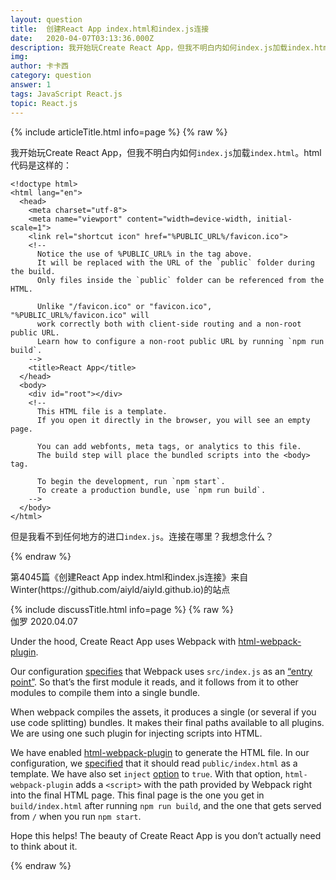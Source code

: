 ```yaml
---
layout: question
title:  创建React App index.html和index.js连接
date:   2020-04-07T03:13:36.000Z
description: 我开始玩Create React App，但我不明白内如何index.js加载index.html。html代码是这样的：<\!doctype html...
img: 
author: 卡卡西
category: question
answer: 1
tags: JavaScript React.js
topic: React.js
---
```

<div class="article-root">
  <div class="article">
    {% include articleTitle.html info=page %}
    {% raw %}
    <div class="article-content"><p><font style="vertical-align: inherit;"><font style="vertical-align: inherit;">我开始玩Create React App，但我不明白内如何</font></font><code>index.js</code><font style="vertical-align: inherit;"><font style="vertical-align: inherit;">加载</font></font><code>index.html</code><font style="vertical-align: inherit;"><font style="vertical-align: inherit;">。</font><font style="vertical-align: inherit;">html代码是这样的：</font></font></p>

<pre><code>&lt;!doctype html&gt;<font></font>
&lt;html lang="en"&gt;<font></font>
  &lt;head&gt;<font></font>
    &lt;meta charset="utf-8"&gt;<font></font>
    &lt;meta name="viewport" content="width=device-width, initial-scale=1"&gt;<font></font>
    &lt;link rel="shortcut icon" href="%PUBLIC_URL%/favicon.ico"&gt;<font></font>
    &lt;!--<font></font>
      Notice the use of %PUBLIC_URL% in the tag above.<font></font>
      It will be replaced with the URL of the `public` folder during the build.<font></font>
      Only files inside the `public` folder can be referenced from the HTML.<font></font>
<font></font>
      Unlike "/favicon.ico" or "favicon.ico", "%PUBLIC_URL%/favicon.ico" will<font></font>
      work correctly both with client-side routing and a non-root public URL.<font></font>
      Learn how to configure a non-root public URL by running `npm run build`.<font></font>
    --&gt;<font></font>
    &lt;title&gt;React App&lt;/title&gt;<font></font>
  &lt;/head&gt;<font></font>
  &lt;body&gt;<font></font>
    &lt;div id="root"&gt;&lt;/div&gt;<font></font>
    &lt;!--<font></font>
      This HTML file is a template.<font></font>
      If you open it directly in the browser, you will see an empty page.<font></font>
<font></font>
      You can add webfonts, meta tags, or analytics to this file.<font></font>
      The build step will place the bundled scripts into the &lt;body&gt; tag.<font></font>
<font></font>
      To begin the development, run `npm start`.<font></font>
      To create a production bundle, use `npm run build`.<font></font>
    --&gt;<font></font>
  &lt;/body&gt;<font></font>
&lt;/html&gt;<font></font>
</code></pre>

<p><font style="vertical-align: inherit;"><font style="vertical-align: inherit;">但是我看不到任何地方的进口</font></font><code>index.js</code><font style="vertical-align: inherit;"><font style="vertical-align: inherit;">。</font><font style="vertical-align: inherit;">连接在哪里？</font><font style="vertical-align: inherit;">我想念什么？</font></font></p></div>
    {% endraw %}
  </div>
  <p class="winter_mark">第4045篇《创建React App index.html和index.js连接》来自Winter(https://github.com/aiyld/aiyld.github.io)的站点</p>
  <div class="discuss-wrapper">
    {% include discussTitle.html info=page %}
    {% raw %}
    <div class="discuss-item">
        <div class="discuss-parent">
          <div class="discuss-meta">
            <span class="discuss-user">伽罗</span>
            <span class="discuss-time">2020.04.07</span>
          </div>
          <div class="discuss-comment"><p>Under the hood, Create React App uses Webpack with <a href="https://www.npmjs.com/package/html-webpack-plugin" rel="noreferrer">html-webpack-plugin</a>.</p>

<p>Our configuration <a href="https://github.com/facebookincubator/create-react-app/blob/21fe19ab0fbae8ca403572beb55b4d11e45a75cf/packages/react-scripts/config/webpack.config.prod.js#L68-L70" rel="noreferrer">specifies</a> that Webpack uses <code>src/index.js</code> as an <a href="https://webpack.js.org/concepts/#entry" rel="noreferrer">“entry point”</a>. So that’s the first module it reads, and it follows from it to other modules to compile them into a single bundle.</p>

<p>When webpack compiles the assets, it produces a single (or several if you use code splitting) bundles. It makes their final paths available to all plugins. We are using one such plugin for injecting scripts into HTML.</p>

<p>We have enabled <a href="https://www.npmjs.com/package/html-webpack-plugin" rel="noreferrer">html-webpack-plugin</a> to generate the HTML file. In our configuration, we <a href="https://github.com/facebookincubator/create-react-app/blob/21fe19ab0fbae8ca403572beb55b4d11e45a75cf/packages/react-scripts/config/webpack.config.prod.js#L233-L235" rel="noreferrer">specified</a> that it should read <code>public/index.html</code> as a template. We have also set <code>inject</code> <a href="https://github.com/jantimon/html-webpack-plugin#configuration" rel="noreferrer">option</a> to <code>true</code>. With that option, <code>html-webpack-plugin</code> adds a <code>&lt;script&gt;</code> with the path provided by Webpack right into the final HTML page. This final page is the one you get in <code>build/index.html</code> after running <code>npm run build</code>, and the one that gets served from <code>/</code> when you run <code>npm start</code>.</p>

<p>Hope this helps! The beauty of Create React App is you don’t actually need to think about it.</p></div>
        </div></div>
    {% endraw %}
  </div>
<div>
